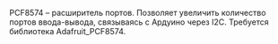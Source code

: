 

PCF8574 – расширитель портов. Позволяет увеличить количество портов ввода-вывода, связываясь с Ардуино через I2C. Требуется библиотека Adafruit_PCF8574.

